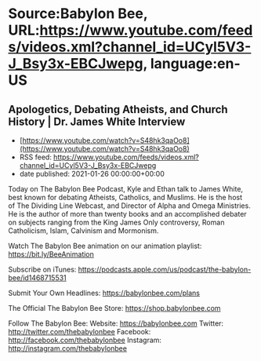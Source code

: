 # Source:Babylon Bee, URL:https://www.youtube.com/feeds/videos.xml?channel_id=UCyl5V3-J_Bsy3x-EBCJwepg, language:en-US

## Apologetics, Debating Atheists, and Church History | Dr. James White Interview
 - [https://www.youtube.com/watch?v=S48hk3qaOo8](https://www.youtube.com/watch?v=S48hk3qaOo8)
 - RSS feed: https://www.youtube.com/feeds/videos.xml?channel_id=UCyl5V3-J_Bsy3x-EBCJwepg
 - date published: 2021-01-26 00:00:00+00:00

Today on The Babylon Bee Podcast, Kyle and Ethan talk to James White, best known for debating Atheists, Catholics, and Muslims. He is the host of The Dividing Line Webcast, and Director of Alpha and Omega Ministries. He is the author of more than twenty books and an accomplished debater on subjects ranging from the King James Only controversy, Roman Catholicism, Islam, Calvinism and Mormonism.

Watch The Babylon Bee animation on our animation playlist: https://bit.ly/BeeAnimation  

Subscribe on iTunes: https://podcasts.apple.com/us/podcast/the-babylon-bee/id1468715531

Submit Your Own Headlines: https://babylonbee.com/plans

The Official The Babylon Bee Store: https://shop.babylonbee.com

Follow The Babylon Bee:
Website: https://babylonbee.com
Twitter: http://twitter.com/thebabylonbee
Facebook: http://facebook.com/thebabylonbee
Instagram: http://instagram.com/thebabylonbee

